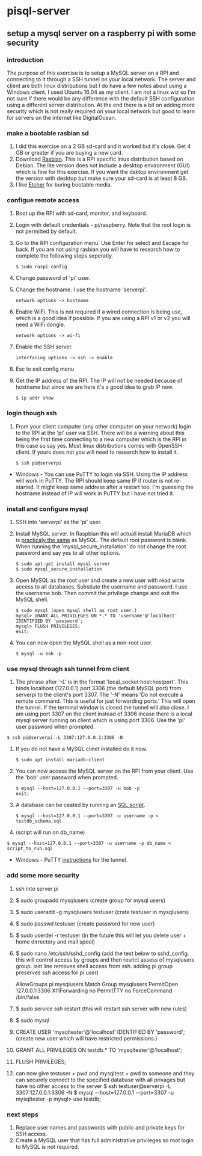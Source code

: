 # pisql-server
## setup a mysql server on a raspberry pi with some security

### introduction
The purpose of this exercise is to setup a MySQL server on a RPI and connecting to it through a SSH tunnel on your local network.  The server and client are both linux distributions but I do have a few notes about using a Windows client.  I used Ubuntu 16.04 as my client.  I am not a linux wiz so I'm not sure if there would be any difference with the default SSH configuration using a different server distribution.  At the end there is a bit on adding more security which is not really required on your local network but good to learn for servers on the internet like DigitalOcean.

### make a bootable rasbian sd
1. I did this exercise on a 2 GB sd-card and it worked but it's close.  Get 4 GB or greater if you are buying a new card.
1. Download [Rasbian](https://www.raspberrypi.org/downloads/raspbian/).  This is a RPI specific lnius distribution based on Debian.  The lite version does not include a desktop environment (GUI) which is fine for this exercise.  If you want the dsktop environment get the version with desktop but make sure your sd-card is at least 8 GB.
1. I like [Etcher](https://etcher.io/) for buring bootable media.

### configue remote access
1. Boot up the RPI with sd-card, monitor, and keyboard.
1. Login with default credentials - pi/raspberry.  Note that the root login is not permitted by default.
1. Go to the RPI configuration menu.  Use Enter for select and Escape for back.  If you are not using rasbian you will have to research how to complete the following steps seperatly.

   `$ sudo raspi-config` 
   
1. Change password of 'pi' user.
1. Change the hostname.  I use the hostname 'serverpi'.

   `network options -> hostname`
   
1. Enable WiFi.  This is not required if a wired connection is being use, which is a good idea if possible.  If you are using a RPI v1 or v2 you will need a WiFi dongle.

   `network options -> wi-fi`

1. Enable the SSH server.

   `interfacing options -> ssh -> enable`
   
1. Esc to exit config menu
1. Get the IP address of the RPI.  The IP will not be needed because of hostname but since we are here it's a good idea to grab IP now.

	`$ ip addr show`

### login though ssh
1. From your client computer (any other computer on your network) login to the RPI at the 'pi' user via SSH.  There will be a warning about this being the first time connecting to a new computer which is the RPI in this case so say yes.  Most linux distributions comes with OpenSSH client.  If yours does not you will need to research how to install it.

   `$ ssh pi@serverpi`
   
* Windows - You can use PuTTY to login via SSH.  Using the IP address will work in PuTTY.  The RPI should keep same IP if router is not re-started.  It might keep same address after a restart too.  I'm guessing the hostname instead of IP will work in PuTTY but I have not tried it.

### install and configure mysql 
1. SSH into 'serverpi' as the 'pi' user.
1. Install MySQL server.  In Raspbian this will actuall install MariaDB which is [practicaly the same](https://blog.panoply.io/a-comparative-vmariadb-vs-mysql) as MySQL.  The default root password is blank.  When running the 'mysql_secure_installation' do not change the root password and say yes to all other options.

   `$ sudo apt-get install mysql-server`  
   `$ sudo mysql_secure_installation`
  
1. Open MySQL as the root user and create a new user with read write access to all databases.  Substiute the username and password.  I use the username bob.  Then commit the privilege change and exit the MySQL shell.

   `$ sudo mysql (open mysql shell as root user.)`   
   `mysql> GRANT ALL PRIVILEGES ON *.* TO 'username'@'localhost' IDENTIFIED BY 'password';`   
   `mysql> FLUSH PRIVILEGES;`  
   `exit;`
   
1. You can now open the MySQL shell as a non-root user.

   `$ mysql -u bob -p`

### use mysql through ssh tunnel from client
1.  The phrase after '-L' is in the format 'local_socket:host:hostport'.  This binds localhost (127.0.0.1) port 3306 (the default MySQL port) from serverpi to the client's port 3307.  The '-N' means 'Do not execute a remote command.  This is useful for just forwarding ports.'  This will open the tunnel.  If the terminal window is closed the tunnel will also close.  I am using port 3307 on the client instead of 3306 incase there is a local mysql server running on client which is using port 3306.  Use the 'pi' user password when prompted.

   `$ ssh pi@serverpi -L 3307:127.0.0.1:3306 -N`
   
1. If you do not have a MySQL clinet installed do it now.

   `$ sudo apt install mariadb-client`

1. You can now access the MySQL server on the RPI from your client.  Use the 'bob' user password when prompted.

   `$ mysql --host=127.0.0.1 --port=3307 -u bob -p `  
   `exit;`
   
1. A database can be ceated by running an [SQL script](https://github.com/jhfatehi/pisql-server/blob/master/testdb_schema.sql).

   `$ mysql --host=127.0.0.1 --port=3307 -u username -p < testdb_schema.sql`
   
1.  (script will run on db_name)

   `$ mysql --host=127.0.0.1 --port=3307 -u username -p db_name < script_to_run.sql`
   
* Windows - PuTTY [instructions](https://www.linode.com/docs/databases/mysql/create-an-ssh-tunnel-for-mysql-remote-access/) for the tunnel.

### add some more security
1. ssh into server pi
1. $ sudo groupadd mysqlusers (create group for mysql users)
1. $ sudo useradd -g mysqlusers testuser (crate testuser in mysqlusers)
1. $ sudo passwd testuser (create password for new user)
1. $ sudo userdel -r testuser (in the future this will let you delete user + home dirrectory and mail spool)
1. $ sudo nano /etc/ssh/sshd_config (add the text below to sshd_config.  this will control access by groups and then resrict assess of mysqlusers group.  last line removes shell access from ssh.  adding pi group preserves ssh access for pi user)
	
	AllowGroups pi mysqlusers
	Match Group mysqlusers
	        PermitOpen 127.0.0.1:3306
	        X11Forwarding no
	        PermitTTY no
	        ForceCommand /bin/false

1. $ sudo service ssh restart (this will restart ssh server with new rules)
1. $ sudo mysql
1. CREATE USER 'mysqltester'@'localhost' IDENTIFIED BY 'password'; (create new user which will have restricted permissions.)
1. GRANT ALL PRIVILEGES ON testdb.* TO 'mysqltester'@'localhost';
1. FLUSH PRIVILEGES;
1. can now give testuser + pwd and mysqltest + pwd to someone and they can securely connect to the specified database with all privages but have no other access to the server
    	$ ssh testuser@serverpi -L 3307:127.0.0.1:3306 -N
    	$ mysql --host=127.0.0.1 --port=3307 -u mysqltester -p
    	mysql> use testdb;

### next steps
1. Replace user names and passwords with public and private keys for SSH access.
1. Create a MySQL user that has full administrative privileges so root login to MySQL is not required.
